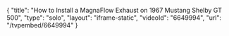{
    "title": "How to Install a MagnaFlow Exhaust on 1967 Mustang Shelby GT 500",
    "type": "solo",
    "layout": "iframe-static",
    "videoId": "6649994",
    "url": "\/tvpembed\/6649994"
}